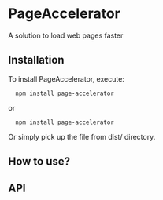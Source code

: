 # PageAccelerator
A solution to load web pages faster

## Installation
To install PageAccelerator, execute:

```shell
  npm install page-accelerator
```

or

```shell
  npm install page-accelerator
```

Or simply pick up the file from dist/ directory.

## How to use?

## API
